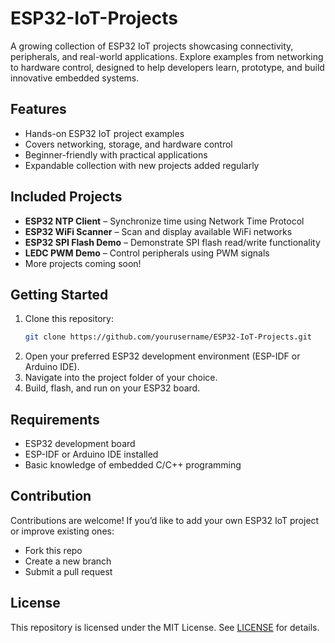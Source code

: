 # ESP32-IoT-Projects

A growing collection of ESP32 IoT projects showcasing connectivity, peripherals, and real-world applications. Explore examples from networking to hardware control, designed to help developers learn, prototype, and build innovative embedded systems.

## Features
- Hands-on ESP32 IoT project examples
- Covers networking, storage, and hardware control
- Beginner-friendly with practical applications
- Expandable collection with new projects added regularly

## Included Projects
- **ESP32 NTP Client** – Synchronize time using Network Time Protocol
- **ESP32 WiFi Scanner** – Scan and display available WiFi networks
- **ESP32 SPI Flash Demo** – Demonstrate SPI flash read/write functionality
- **LEDC PWM Demo** – Control peripherals using PWM signals
- More projects coming soon!

## Getting Started
1. Clone this repository:
   ```bash
   git clone https://github.com/yourusername/ESP32-IoT-Projects.git
   ```
2. Open your preferred ESP32 development environment (ESP-IDF or Arduino IDE).
3. Navigate into the project folder of your choice.
4. Build, flash, and run on your ESP32 board.

## Requirements
- ESP32 development board
- ESP-IDF or Arduino IDE installed
- Basic knowledge of embedded C/C++ programming

## Contribution
Contributions are welcome! If you’d like to add your own ESP32 IoT project or improve existing ones:
- Fork this repo
- Create a new branch
- Submit a pull request

## License
This repository is licensed under the MIT License. See [LICENSE](LICENSE) for details.
